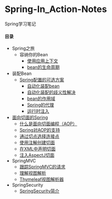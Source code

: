 # Spring-In\_Action-Notes

Spring学习笔记

#### 目录

* Spring之旅
  * 容纳你的Bean
    * [使用应用上下文](/chapter01/syyysxw.md)
    * [bean的生命周期](/chapter01/lifetime.md)
* 装配Bean
  * [Spring配置的可选方案](/chapter02/README.md)
    * [自动化装配bean](/chapter02/springpz.md)
    * [自动化装配的歧义性解决](/chapter02/zdhzpdqyx.md)
    * [bean的作用域](/chapter02/beanzyy.md)
    * [Spring的代理](/chapter02/springProxy.md)
    * [运行时注入](/chapter02/yxszr.md)
* [面向切面的Spring](/chapter04/README.md)
  * [什么是面向切面编程（AOP）](/chapter04/01.md)
  * [Spring对AOP的支持](/chapter04/02.md)
  * [通过切点选择连接点](/chapter04/03.md)
  * [使用注解创建切面](/chapter04/04.md)
  * [在XML中声明切面](/chapter04/05.md)
  * [注入AspectJ切面](/chapter04/06.md)
* SpringMVC
  * [跟踪SpringMVC的请求](/chapter05/01.md)
  * [理解视图解析](/chapter05/02.md)
  * [Thymeleaf视图解析器](/chapter05/03.md)
* SpringSecurity
  * [SpringSecurity简介](/chapter06/01.md)

#### 



